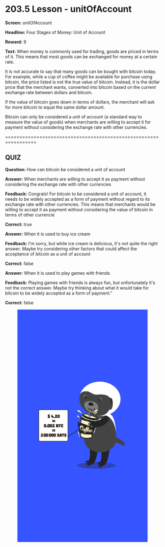 # 203.5 Lesson - unitOfAccount

**Screen:** unitOfAccount

**Headline:** Four Stages of Money: Unit of Account

**Reward:** 9

**Text:** When money is commonly used for trading, goods are priced in terms of it. This means that most goods can be exchanged for money at a certain rate.

It is not accurate to say that many goods can be bought with bitcoin today. For example, while a cup of coffee might be available for purchase using bitcoin, the price listed is not the true value of bitcoin. Instead, it is the dollar price that the merchant wants, converted into bitcoin based on the current exchange rate between dollars and bitcoin.

If the value of bitcoin goes down in terms of dollars, the merchant will ask for more bitcoin to equal the same dollar amount.

Bitcoin can only be considered a unit of account (a standard way to measure the value of goods) when merchants are willing to accept it for payment without considering the exchange rate with other currencies.


=================================================================

## QUIZ

**Question:** How can bitcoin be considered a unit of account


**Answer:** When merchants are willing to accept it as payment without considering the exchange rate with other currencies

**Feedback:** Congrats! For bitcoin to be considered a unit of account, it needs to be widely accepted as a form of payment without regard to its exchange rate with other currencies. This means that merchants would be willing to accept it as payment without considering the value of bitcoin in terms of other currencie

**Correct:** true

**Answer:** When it is used to buy ice cream

**Feedback:** I&#x27;m sorry, but while ice cream is delicious, it&#x27;s not quite the right answer. Maybe try considering other factors that could affect the acceptance of bitcoin as a unit of account

**Correct:** false

**Answer:** When it is used to play games with friends

**Feedback:** Playing games with friends is always fun, but unfortunately it&#x27;s not the correct answer. Maybe try thinking about what it would take for bitcoin to be widely accepted as a form of payment.&quot;

**Correct:** false


<figure><img src="../.gitbook/assets/203-05.png" alt=""><figcaption></figcaption></figure>

